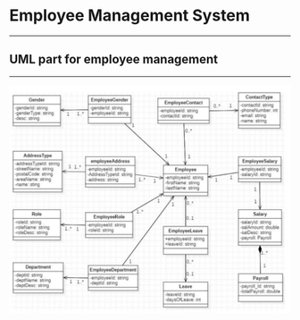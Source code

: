 # Employee Management System

-------

## UML part for employee management

------

![](uml/Employee-Management-System.png)